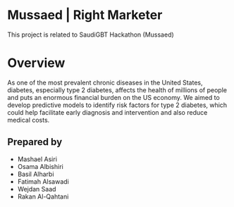 # Mussaed | Right Marketer
This project is related to SaudiGBT Hackathon (Mussaed)
# Overview 
As one of the most prevalent chronic diseases in the United States, diabetes, especially type 2 diabetes, affects the health of millions of people and puts an enormous financial burden on the US economy. We aimed to develop predictive models to identify risk factors for type 2 diabetes, which could help facilitate early diagnosis and intervention and also reduce medical costs.
## Prepared by
* Mashael Asiri
* Osama Albishiri
* Basil Alharbi
* Fatimah Alsawadi
* Wejdan Saad
* Rakan Al-Qahtani

